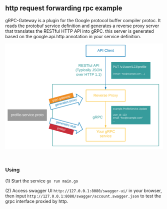 ## http request forwarding rpc example

gRPC-Gateway is a plugin for the Google protocol buffer compiler protoc. It reads the protobuf service definition and generates a reverse proxy server that translates the RESTful HTTP API into gRPC. this server is generated based on the google.api.http annotation in your service definition.

![flowchart](grpc-gateway.png)

<br>

### Using

(1) Start the service `go run main.go`

(2) Access swagger UI `http://127.0.0.1:8080/swagger-ui/` in your browser, then input `http://127.0.0.1:8080/swagger/account.swagger.json` to test the grpc interface proxied by http.
